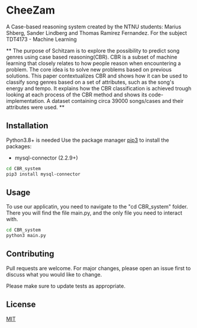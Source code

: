 #  CheeZam
A Case-based reasoning system created by the NTNU students: Marius Shberg, Sander Lindberg and Thomas Ramirez Fernandez.
For the subject TDT4173 - Machine Learning


**
The purpose of Schitzam is to explore the possibility to predict song genres using case based reasoning(CBR). CBR is a subset of machine learning that closely relates to how people reason when encountering a problem. The core idea is to solve new problems based on previous solutions. This paper contextualizes CBR and shows how it can be used to classify song genres based on a set of attributes, such as the song's energy and tempo. It explains how the CBR classification is achieved trough looking at each process of the CBR method and shows its code-implementation. A dataset containing circa $39000$ songs/cases and their attributes were used. **
## Installation
Python3.8+ is needed
Use the package manager [pip3](https://pip.pypa.io/en/stable/) to install the packages:
- mysql-connector (2.2.9+)

```bash
cd CBR_system
pip3 install mysql-connector
```

## Usage
To use our applicatin, you need to navigate to the "cd CBR_system" folder. There you will find the file main.py, and the only file you need to interact with.

```bash
cd CBR_system
python3 main.py
```

## Contributing
Pull requests are welcome. For major changes, please open an issue first to discuss what you would like to change.

Please make sure to update tests as appropriate.

## License
[MIT](https://choosealicense.com/licenses/mit/)